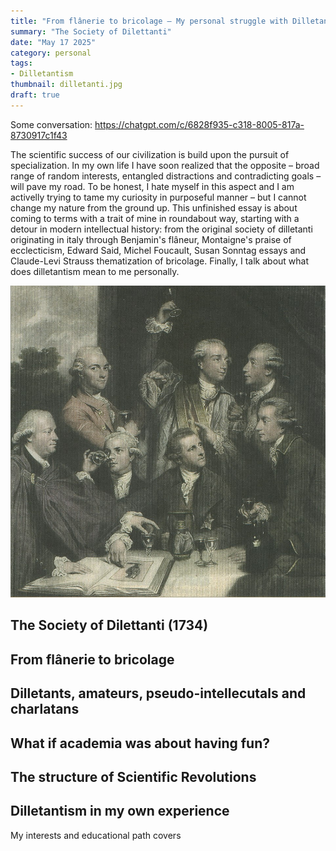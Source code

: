 ```yaml
---
title: "From flânerie to bricolage – My personal struggle with Dilletantism"
summary: "The Society of Dilettanti"
date: "May 17 2025"
category: personal
tags:
- Dilletantism
thumbnail: dilletanti.jpg
draft: true
---
```


Some conversation: https://chatgpt.com/c/6828f935-c318-8005-817a-8730917c1f43

The scientific success of our civilization is build upon the pursuit of specialization. In my own life I have soon realized that the opposite – broad range of random interests, entangled distractions and contradicting goals – will pave my road. To be honest, I hate myself in this aspect and I am activelly trying to tame my curiosity in purposeful manner – but I cannot change my nature from the ground up. This unfinished essay is about coming to terms with a trait of mine in roundabout way, starting with a detour in modern intellectual history: from the original society of dilletanti originating in italy through Benjamin's flâneur, Montaigne's praise of ecclecticism, Edward Said, Michel Foucault, Susan Sonntag essays and Claude-Levi Strauss thematization of bricolage. Finally, I talk about what does dilletantism mean to me personally.

![](dilletanti.jpg)

## The Society of Dilettanti (1734)

## From flânerie to bricolage 

## Dilletants, amateurs, pseudo-intellecutals and charlatans

## What if academia was about having fun?

## The structure of Scientific Revolutions

## Dilletantism in my own experience

My interests and educational path covers

